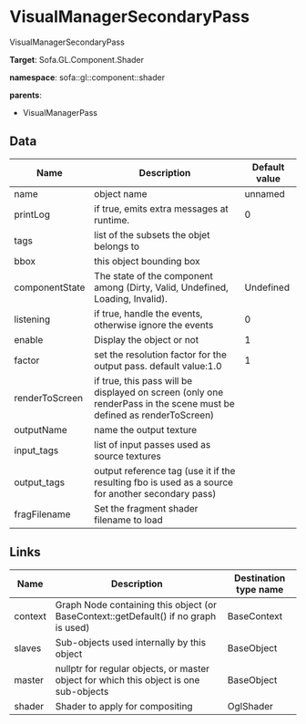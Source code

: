 # VisualManagerSecondaryPass

VisualManagerSecondaryPass


__Target__: Sofa.GL.Component.Shader

__namespace__: sofa::gl::component::shader

__parents__:

- VisualManagerPass

## Data

<table>
    <thead>
        <tr>
            <th>Name</th>
            <th>Description</th>
            <th>Default value</th>
        </tr>
    </thead>
    <tbody>
	<tr>
		<td>name</td>
		<td>
object name
		</td>
		<td>unnamed</td>
	</tr>
	<tr>
		<td>printLog</td>
		<td>
if true, emits extra messages at runtime.
		</td>
		<td>0</td>
	</tr>
	<tr>
		<td>tags</td>
		<td>
list of the subsets the objet belongs to
		</td>
		<td></td>
	</tr>
	<tr>
		<td>bbox</td>
		<td>
this object bounding box
		</td>
		<td></td>
	</tr>
	<tr>
		<td>componentState</td>
		<td>
The state of the component among (Dirty, Valid, Undefined, Loading, Invalid).
		</td>
		<td>Undefined</td>
	</tr>
	<tr>
		<td>listening</td>
		<td>
if true, handle the events, otherwise ignore the events
		</td>
		<td>0</td>
	</tr>
	<tr>
		<td>enable</td>
		<td>
Display the object or not
		</td>
		<td>1</td>
	</tr>
	<tr>
		<td>factor</td>
		<td>
set the resolution factor for the output pass. default value:1.0
		</td>
		<td>1</td>
	</tr>
	<tr>
		<td>renderToScreen</td>
		<td>
if true, this pass will be displayed on screen (only one renderPass in the scene must be defined as renderToScreen)
		</td>
		<td></td>
	</tr>
	<tr>
		<td>outputName</td>
		<td>
name the output texture
		</td>
		<td></td>
	</tr>
	<tr>
		<td>input_tags</td>
		<td>
list of input passes used as source textures
		</td>
		<td></td>
	</tr>
	<tr>
		<td>output_tags</td>
		<td>
output reference tag (use it if the resulting fbo is used as a source for another secondary pass)
		</td>
		<td></td>
	</tr>
	<tr>
		<td>fragFilename</td>
		<td>
Set the fragment shader filename to load
		</td>
		<td></td>
	</tr>

</tbody>
</table>

## Links


| Name | Description | Destination type name |
| ---- | ----------- | --------------------- |
|context|Graph Node containing this object (or BaseContext::getDefault() if no graph is used)|BaseContext|
|slaves|Sub-objects used internally by this object|BaseObject|
|master|nullptr for regular objects, or master object for which this object is one sub-objects|BaseObject|
|shader|Shader to apply for compositing|OglShader|

